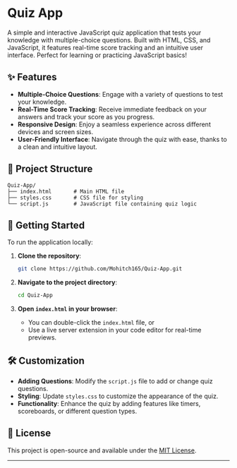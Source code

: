 # Quiz App

A simple and interactive JavaScript quiz application that tests your knowledge with multiple-choice questions. Built with HTML, CSS, and JavaScript, it features real-time score tracking and an intuitive user interface. Perfect for learning or practicing JavaScript basics!

## ✨ Features

- **Multiple-Choice Questions**: Engage with a variety of questions to test your knowledge.
- **Real-Time Score Tracking**: Receive immediate feedback on your answers and track your score as you progress.
- **Responsive Design**: Enjoy a seamless experience across different devices and screen sizes.
- **User-Friendly Interface**: Navigate through the quiz with ease, thanks to a clean and intuitive layout.

## 📁 Project Structure

```
Quiz-App/
├── index.html       # Main HTML file
├── styles.css       # CSS file for styling
└── script.js        # JavaScript file containing quiz logic
```

## 🚀 Getting Started

To run the application locally:

1. **Clone the repository**:
   ```bash
   git clone https://github.com/Mohitch165/Quiz-App.git
   ```

2. **Navigate to the project directory**:
   ```bash
   cd Quiz-App
   ```

3. **Open `index.html` in your browser**:
   - You can double-click the `index.html` file, or
   - Use a live server extension in your code editor for real-time previews.
   

## 🛠️ Customization

- **Adding Questions**: Modify the `script.js` file to add or change quiz questions.
- **Styling**: Update `styles.css` to customize the appearance of the quiz.
- **Functionality**: Enhance the quiz by adding features like timers, scoreboards, or different question types.

## 📄 License

This project is open-source and available under the [MIT License](LICENSE).

---
